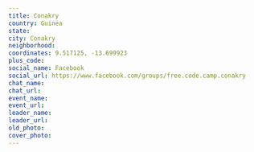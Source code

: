```yaml
---
title: Conakry
country: Guinea
state: 
city: Conakry
neighborhood: 
coordinates: 9.517125, -13.699923
plus_code:
social_name: Facebook
social_url: https://www.facebook.com/groups/free.code.camp.conakry
chat_name:
chat_url:
event_name:
event_url:
leader_name:
leader_url:
old_photo: 
cover_photo:
---
```

